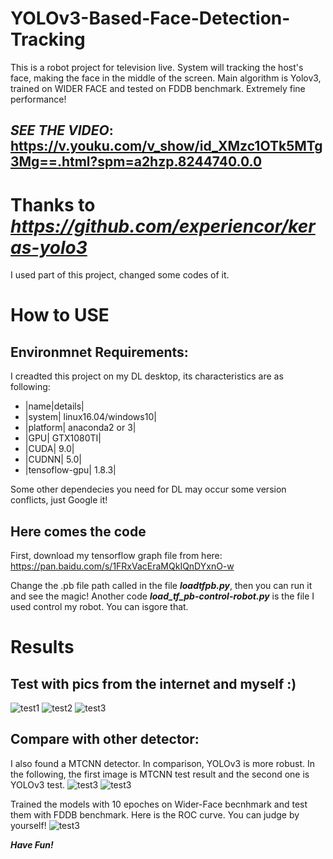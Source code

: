 # YOLOv3-Based-Face-Detection-Tracking
This is a robot project for television live. System will tracking the host's face, making the face in the middle of the screen. Main algorithm is Yolov3, trained on  WIDER FACE and tested on FDDB benchmark. Extremely fine performance!

## ***SEE THE VIDEO***: https://v.youku.com/v_show/id_XMzc1OTk5MTg3Mg==.html?spm=a2hzp.8244740.0.0

# Thanks to ***https://github.com/experiencor/keras-yolo3***
I used part of this project, changed some codes of it. 

# How to USE
## Environmnet Requirements:
I creadted this project on my DL desktop, its characteristics are as following:
  * |name|details|
  * |system| linux16.04/windows10|
  * |platform| anaconda2 or 3|
  * |GPU| GTX1080TI|
  * |CUDA| 9.0|
  * |CUDNN| 5.0|
  * |tensoflow-gpu| 1.8.3|
  
Some other dependecies you need for DL may occur some version conflicts, just Google it!

## Here comes the code
First, download my tensorflow graph file from here: https://pan.baidu.com/s/1FRxVacEraMQkIQnDYxnO-w

Change the .pb file path called in the file ***loadtfpb.py***, then you can run it and see the magic! Another code ***load_tf_pb-control-robot.py*** is the file I used control my robot. You can isgore that. 

# Results
## Test with pics from the internet and myself :)
![test1](https://github.com/Chenyang-ZHU/YOLOv3-Based-Face-Detection-Tracking/blob/master/github_photo/test3_4.jpg)
![test2](https://github.com/Chenyang-ZHU/YOLOv3-Based-Face-Detection-Tracking/blob/master/github_photo/test3_34.jpg)
![test3](https://github.com/Chenyang-ZHU/YOLOv3-Based-Face-Detection-Tracking/blob/master/github_photo/test2_66.jpg)

## Compare with other detector:
I also found a MTCNN detector. In comparison, YOLOv3 is more robust. In the following, the first image is MTCNN test result and the second one is YOLOv3 test. 
![test3](https://github.com/Chenyang-ZHU/YOLOv3-Based-Face-Detection-Tracking/blob/master/github_photo/mtcnn_test.png)
![test3](https://github.com/Chenyang-ZHU/YOLOv3-Based-Face-Detection-Tracking/blob/master/github_photo/yolo3_test.png)

Trained the models with 10 epoches on Wider-Face becnhmark and test them with FDDB benchmark. Here is the ROC curve. You can judge by yourself!
![test3](https://github.com/Chenyang-ZHU/YOLOv3-Based-Face-Detection-Tracking/blob/master/github_photo/roc.png)

***Have Fun!***
